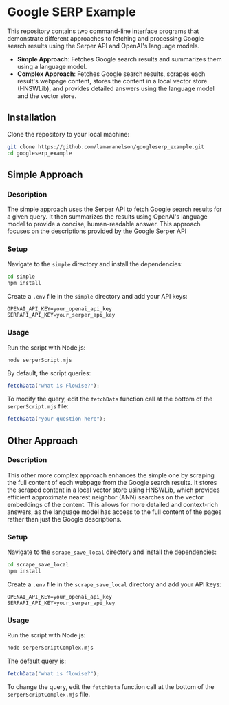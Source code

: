 # Google SERP Example

This repository contains two command-line interface programs that demonstrate different approaches to fetching and processing Google search results using the Serper API and OpenAI's language models.

- **Simple Approach**: Fetches Google search results and summarizes them using a language model.
- **Complex Approach**: Fetches Google search results, scrapes each result's webpage content, stores the content in a local vector store (HNSWLib), and provides detailed answers using the language model and the vector store.


## Installation

Clone the repository to your local machine:

```bash
git clone https://github.com/lamaranelson/googleserp_example.git
cd googleserp_example
```

## Simple Approach

### Description
The simple approach uses the Serper API to fetch Google search results for a given query. It then summarizes the results using OpenAI's language model to provide a concise, human-readable answer. This approach focuses on the descriptions provided by the Google Serper API

### Setup

Navigate to the `simple` directory and install the dependencies:

```bash
cd simple
npm install
```

Create a `.env` file in the `simple` directory and add your API keys:

```env
OPENAI_API_KEY=your_openai_api_key
SERPAPI_API_KEY=your_serper_api_key
```

### Usage

Run the script with Node.js:

```bash
node serperScript.mjs
```

By default, the script queries:

```javascript
fetchData("what is Flowise?");
```

To modify the query, edit the `fetchData` function call at the bottom of the `serperScript.mjs` file:

```javascript
fetchData("your question here");
```

## Other Approach

### Description

This other more complex approach enhances the simple one by scraping the full content of each webpage from the Google search results. It stores the scraped content in a local vector store using HNSWLib, which provides efficient approximate nearest neighbor (ANN) searches on the vector embeddings of the content. This allows for more detailed and context-rich answers, as the language model has access to the full content of the pages rather than just the Google descriptions.

### Setup

Navigate to the `scrape_save_local` directory and install the dependencies:

```bash
cd scrape_save_local
npm install
```

Create a `.env` file in the `scrape_save_local` directory and add your API keys:

```env
OPENAI_API_KEY=your_openai_api_key
SERPAPI_API_KEY=your_serper_api_key
```

### Usage

Run the script with Node.js:

```bash
node serperScriptComplex.mjs
```

The default query is:

```javascript
fetchData("what is flowise?");
```

To change the query, edit the `fetchData` function call at the bottom of the `serperScriptComplex.mjs` file.
